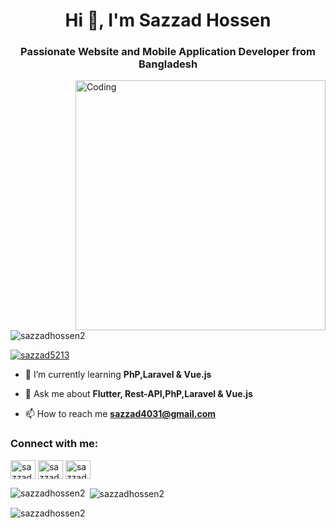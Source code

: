 
<h1 align="center">Hi 👋, I'm Sazzad Hossen</h1>
<h3 align="center">Passionate Website and Mobile Application Developer from Bangladesh</h3>
<img align="right" alt="Coding" width="400" src="https://camo.githubusercontent.com/7de37139d0b4c1ce40865e799b446c0e963a3dd8fb68d239707237c40604fa3d/68747470733a2f2f63646e2e6472696262626c652e636f6d2f75736572732f3733303730332f73637265656e73686f74732f363538313234332f6176656e746f2e676966">

<p align="left"> <img src="https://komarev.com/ghpvc/?username=sazzadhossen2&label=Profile%20views&color=0e75b6&style=flat" alt="sazzadhossen2" /> </p>

<p align="left"> <a href="https://twitter.com/sazzad5213" target="blank"><img src="https://img.shields.io/twitter/follow/sazzad5213?logo=twitter&style=for-the-badge" alt="sazzad5213" /></a> </p>

- 🌱 I’m currently learning **PhP,Laravel & Vue.js**

- 💬 Ask me about **Flutter, Rest-API,PhP,Laravel & Vue.js**

- 📫 How to reach me **sazzad4031@gmail.com**

<h3 align="left">Connect with me:</h3>
<p align="left">
<a href="https://twitter.com/sazzad5213" target="blank"><img align="center" src="https://raw.githubusercontent.com/rahuldkjain/github-profile-readme-generator/master/src/images/icons/Social/twitter.svg" alt="sazzad5213" height="30" width="40" /></a>
<a href="https://linkedin.com/in/sazzad-hossen-00a05929b" target="blank"><img align="center" src="https://raw.githubusercontent.com/rahuldkjain/github-profile-readme-generator/master/src/images/icons/Social/linked-in-alt.svg" alt="sazzad-hossen-00a05929b" height="30" width="40" /></a>
<a href="https://instagram.com/sazzad_hossen2" target="blank"><img align="center" src="https://raw.githubusercontent.com/rahuldkjain/github-profile-readme-generator/master/src/images/icons/Social/instagram.svg" alt="sazzad_hossen2" height="30" width="40" /></a>
</p>

<p><img align="left" src="https://github-readme-stats.vercel.app/api/top-langs?username=sazzadhossen2&show_icons=true&locale=en&layout=compact" alt="sazzadhossen2" /></p>

<p>&nbsp;<img align="center" src="https://github-readme-stats.vercel.app/api?username=sazzadhossen2&show_icons=true&locale=en" alt="sazzadhossen2" /></p>

<p><img align="center" src="https://github-readme-streak-stats.herokuapp.com/?user=sazzadhossen2&" alt="sazzadhossen2" /></p>

